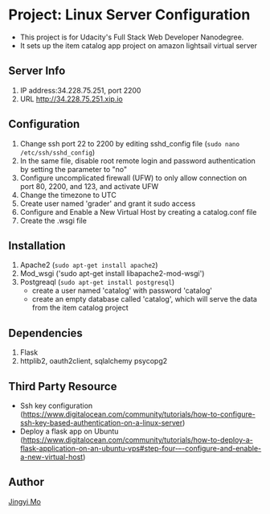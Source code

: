 # Project: Linux Server Configuration 
- This project is for Udacity's Full Stack Web Developer Nanodegree.
- It sets up the item catalog app project on amazon lightsail virtual server

## Server Info
1. IP address:34.228.75.251, port 2200
2. URL http://34.228.75.251.xip.io

## Configuration 
1. Change ssh port 22 to 2200 by editing sshd_config file (`sudo nano /etc/ssh/sshd_config`)
2. In the same file, disable root remote login and password authentication by setting the parameter to "no"
3. Configure uncomplicated firewall (UFW) to only allow connection on port 80, 2200, and 123, and activate UFW
4. Change the timezone to UTC
5. Create user named 'grader' and grant it sudo access
6. Configure and Enable a New Virtual Host by creating a catalog.conf file 
7. Create the .wsgi file 

## Installation
1. Apache2 (`sudo apt-get install apache2`)
2. Mod_wsgi ('sudo apt-get install libapache2-mod-wsgi')
3. Postgreaql (`sudo apt-get install postgresql`)
   - create a user named 'catalog' with password 'catalog'
   - create an empty database called 'catalog', which will serve the data from the item catalog project

## Dependencies

1. Flask
2. httplib2, oauth2client, sqlalchemy psycopg2


## Third Party Resource

- Ssh key configuration (https://www.digitalocean.com/community/tutorials/how-to-configure-ssh-key-based-authentication-on-a-linux-server)
- Deploy a flask app on Ubuntu (https://www.digitalocean.com/community/tutorials/how-to-deploy-a-flask-application-on-an-ubuntu-vps#step-four-–-configure-and-enable-a-new-virtual-host)

## Author

[Jingyi Mo](mailto:jingyim62015@gmail.com)

